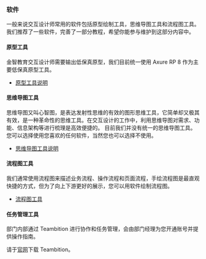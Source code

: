 ### 软件
一般来说交互设计师常用的软件包括原型绘制工具，思维导图工具和流程图工具。我们推荐了一些软件，完善了一部分教程，希望你能参与维护到这部分内容中。

#### 原型工具
金智教育交互设计师需要输出低保真原型，我们目前统一使用 Axure RP 8 作为主要低保真原型工具。

- [原型工具说明](http://ued.wisedu.com/wordpress/2017/04/17/prototype/)

#### 思维导图工具
思维导图又叫心智图，是表达发射性思维的有效的图形思维工具，它简单却又极其有效，是一种革命性的思维工具。在交互设计的工作中，利用思维导图对需求、功能、信息架构等进行梳理是高效便捷的。
目前我们并没有统一的思维导图工具。您可以选择使用您喜欢的任何软件，当然您也可以选择不使用。
- [思维导图工具说明](http://ued.wisedu.com/wordpress/2017/04/17/mindmap/)

#### 流程图工具
我们通常使用流程图来描述业务流程、操作流程和页面流程，手绘流程图是最直观快捷的方式，但为了向上下游更好的展示，您可以用软件绘制流程图。

- [流程图工具](http://ued.wisedu.com/wordpress/2017/04/17/flowchart/)

#### 任务管理工具
部门内部通过 Teambition 进行协作和任务管理，会由部门经理为您开通账号并提供操作指南。

请于[官网](https://www.teambition.com/apps)下载 Teambition。
